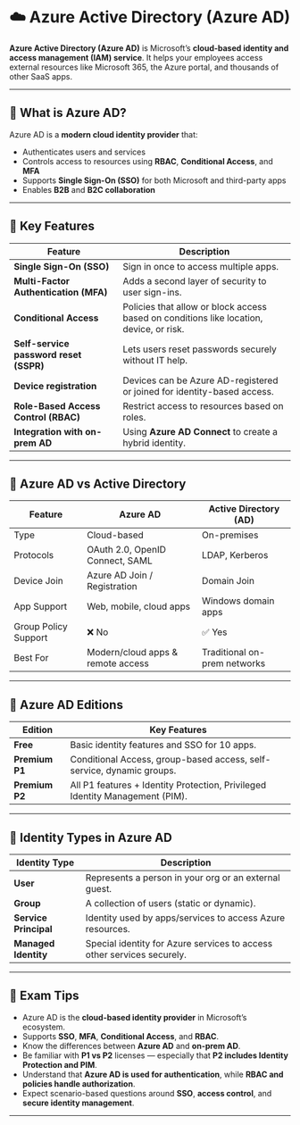 # ☁️ Azure Active Directory (Azure AD)

**Azure Active Directory (Azure AD)** is Microsoft’s **cloud-based identity and access management (IAM) service**. It helps your employees access external resources like Microsoft 365, the Azure portal, and thousands of other SaaS apps.

---

## 🧠 What is Azure AD?

Azure AD is a **modern cloud identity provider** that:

- Authenticates users and services
- Controls access to resources using **RBAC**, **Conditional Access**, and **MFA**
- Supports **Single Sign-On (SSO)** for both Microsoft and third-party apps
- Enables **B2B** and **B2C collaboration**

---

## 🔑 Key Features

| Feature                          | Description |
|----------------------------------|-------------|
| **Single Sign-On (SSO)**         | Sign in once to access multiple apps. |
| **Multi-Factor Authentication (MFA)** | Adds a second layer of security to user sign-ins. |
| **Conditional Access**           | Policies that allow or block access based on conditions like location, device, or risk. |
| **Self-service password reset (SSPR)** | Lets users reset passwords securely without IT help. |
| **Device registration**          | Devices can be Azure AD-registered or joined for identity-based access. |
| **Role-Based Access Control (RBAC)** | Restrict access to resources based on roles. |
| **Integration with on-prem AD**  | Using **Azure AD Connect** to create a hybrid identity. |

---

## 🔁 Azure AD vs Active Directory

| Feature                      | Azure AD                              | Active Directory (AD)               |
|-----------------------------|----------------------------------------|-------------------------------------|
| Type                        | Cloud-based                            | On-premises                         |
| Protocols                   | OAuth 2.0, OpenID Connect, SAML        | LDAP, Kerberos                      |
| Device Join                 | Azure AD Join / Registration           | Domain Join                         |
| App Support                 | Web, mobile, cloud apps                | Windows domain apps                 |
| Group Policy Support        | ❌ No                                   | ✅ Yes                               |
| Best For                    | Modern/cloud apps & remote access      | Traditional on-prem networks        |

---

## 🔄 Azure AD Editions

| Edition                | Key Features |
|------------------------|--------------|
| **Free**               | Basic identity features and SSO for 10 apps. |
| **Premium P1**         | Conditional Access, group-based access, self-service, dynamic groups. |
| **Premium P2**         | All P1 features + Identity Protection, Privileged Identity Management (PIM). |

---

## 🔐 Identity Types in Azure AD

| Identity Type         | Description |
|------------------------|-------------|
| **User**               | Represents a person in your org or an external guest. |
| **Group**              | A collection of users (static or dynamic). |
| **Service Principal**  | Identity used by apps/services to access Azure resources. |
| **Managed Identity**   | Special identity for Azure services to access other services securely. |

---

## 📝 Exam Tips

- Azure AD is the **cloud-based identity provider** in Microsoft’s ecosystem.
- Supports **SSO**, **MFA**, **Conditional Access**, and **RBAC**.
- Know the differences between **Azure AD** and **on-prem AD**.
- Be familiar with **P1 vs P2** licenses — especially that **P2 includes Identity Protection and PIM**.
- Understand that **Azure AD is used for authentication**, while **RBAC and policies handle authorization**.
- Expect scenario-based questions around **SSO**, **access control**, and **secure identity management**.

---